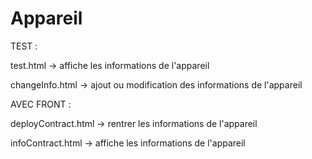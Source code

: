# Appareil

TEST :

test.html -> affiche les informations de l'appareil 

changeInfo.html -> ajout ou modification des informations de l'appareil



AVEC FRONT :

deployContract.html -> rentrer les informations de l'appareil

infoContract.html -> affiche les informations de l'appareil



